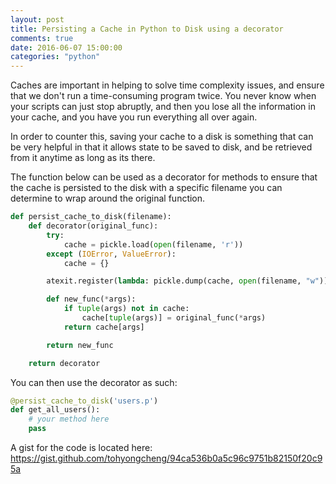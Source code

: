 ```yaml
---
layout: post
title: Persisting a Cache in Python to Disk using a decorator
comments: true
date: 2016-06-07 15:00:00
categories: "python"
---
```



Caches are important in helping to solve time complexity issues, and ensure that we don't run a time-consuming program twice. You never know when your scripts can just stop abruptly, and then you lose all the information in your cache, and you have you run everything all over again. 

In order to counter this, saving your cache to a disk is something that can be very helpful in that it allows state to be saved to disk, and be retrieved from it anytime as long as its there.

The function below can be used as a decorator for methods to ensure that the cache is persisted to the disk with a specific filename you can determine to wrap around the original function. 

```python
def persist_cache_to_disk(filename):
    def decorator(original_func):
        try:
            cache = pickle.load(open(filename, 'r'))
        except (IOError, ValueError):
            cache = {}

        atexit.register(lambda: pickle.dump(cache, open(filename, "w")))

        def new_func(*args):
            if tuple(args) not in cache:
                cache[tuple(args)] = original_func(*args)
            return cache[args]

        return new_func

    return decorator
```

You can then use the decorator as such:

```python
@persist_cache_to_disk('users.p')
def get_all_users():
	# your method here
	pass
```


A gist for the code is located here: https://gist.github.com/tohyongcheng/94ca536b0a5c96c9751b82150f20c95a
